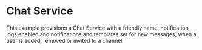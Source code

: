 # Chat Service

This example provisions a Chat Service with a friendly name, notification logs enabled and notifications and templates set for new messages, when a user is added, removed or invited to a channel

